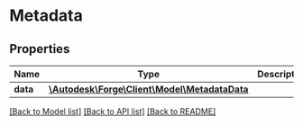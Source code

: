 # Metadata

## Properties
Name | Type | Description | Notes
------------ | ------------- | ------------- | -------------
**data** | [**\Autodesk\Forge\Client\Model\MetadataData**](MetadataData.md) |  | [optional] 

[[Back to Model list]](../README.md#documentation-for-models) [[Back to API list]](../README.md#documentation-for-api-endpoints) [[Back to README]](../README.md)


